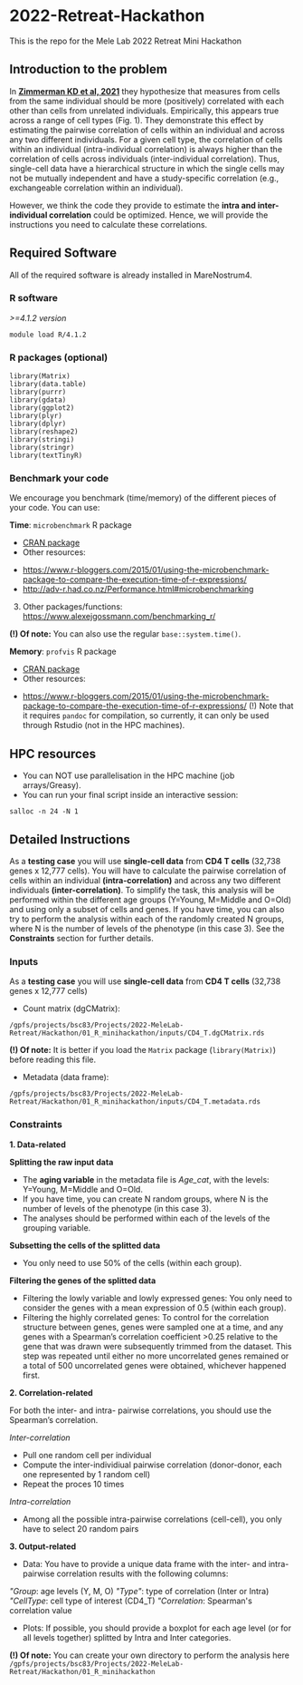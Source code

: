 # 2022-Retreat-Hackathon

This is the repo for the Mele Lab 2022 Retreat Mini Hackathon

## Introduction to the problem
In **[Zimmerman KD et al, 2021]([url](https://www.nature.com/articles/s41467-021-21038-1))** they hypothesize that measures from cells from the same individual should be more (positively) correlated with each other than cells from unrelated individuals. Empirically, this appears true across a range of cell types (Fig. 1). They demonstrate this effect by estimating the pairwise correlation of cells within an individual and across any two different individuals. For a given cell type, the correlation of cells within an individual (intra-individual correlation) is always higher than the correlation of cells across individuals (inter-individual correlation). Thus, single-cell data have a hierarchical structure in which the single cells may not be mutually independent and have a study-specific correlation (e.g., exchangeable correlation within an individual).

However, we think the code they provide to estimate the **intra and inter-individual correlation** could be optimized. Hence, we will provide the instructions you need to calculate these correlations.

## Required Software

All of the required software is already installed in MareNostrum4.

### R software
*>=4.1.2 version*

```
module load R/4.1.2
```

### R packages (optional)

```
library(Matrix)
library(data.table)
library(purrr)
library(gdata)
library(ggplot2)
library(plyr)
library(dplyr)
library(reshape2)
library(stringi)
library(stringr)
library(textTinyR)
```


### Benchmark your code

We encourage you benchmark (time/memory) of the different pieces of your code. You can use:

**Time**: `microbenchmark` R package
* [CRAN package]([url](https://cran.r-project.org/web/packages/microbenchmark/index.html)) 
* Other resources: 
- https://www.r-bloggers.com/2015/01/using-the-microbenchmark-package-to-compare-the-execution-time-of-r-expressions/
- http://adv-r.had.co.nz/Performance.html#microbenchmarking
3. Other packages/functions: https://www.alexejgossmann.com/benchmarking_r/

**(!) Of note:** You can also use the regular `base::system.time()`. 

**Memory**: `profvis` R package
* [CRAN package]([url]([https://cran.r-project.org/web/packages/microbenchmark/index.html](https://cran.r-project.org/web/packages/profvis/index.html))) 
* Other resources: 
- https://www.r-bloggers.com/2015/01/using-the-microbenchmark-package-to-compare-the-execution-time-of-r-expressions/
(!) Note that it requires `pandoc` for compilation, so currently, it can only be used through Rstudio (not in the HPC machines).

## HPC resources
- You can NOT use parallelisation in the HPC machine (job arrays/Greasy).
- You can run your final script inside an interactive session:
```
salloc -n 24 -N 1
```

## Detailed Instructions

As a **testing case** you will use **single-cell data** from **CD4 T cells** (32,738 genes x 12,777 cells). You will have to calculate the pairwise correlation of cells within an individual **(intra-correlation)** and across any two different individuals **(inter-correlation)**. To simplify the task, this analysis will be performed within the different age groups (Y=Young, M=Middle and O=Old) and using only a subset of cells and genes. If you have time, you can also try to perform the analysis within each of the randomly created N groups, where N is the number of levels of the phenotype (in this case 3). See the **Constraints** section for further details.

### Inputs

As a **testing case** you will use **single-cell data** from **CD4 T cells** (32,738 genes x 12,777 cells)

* Count matrix (dgCMatrix):

```
/gpfs/projects/bsc83/Projects/2022-MeleLab-Retreat/Hackathon/01_R_minihackathon/inputs/CD4_T.dgCMatrix.rds
```

**(!) Of note:** It is better if you load the `Matrix` package (`library(Matrix)`) before reading this file.

* Metadata (data frame):

```
/gpfs/projects/bsc83/Projects/2022-MeleLab-Retreat/Hackathon/01_R_minihackathon/inputs/CD4_T.metadata.rds
```

### Constraints

**1. Data-related**

**Splitting the raw input data**

- The **aging variable** in the metadata file is *Age_cat*, with the levels: Y=Young, M=Middle and O=Old.
- If you have time, you can create N random groups, where N is the number of levels of the phenotype (in this case 3).
- The analyses should be performed within each of the levels of the grouping variable. 

**Subsetting the cells of the splitted data**

- You only need to use 50% of the cells (within each group).

**Filtering the genes of the splitted data**

- Filtering the lowly variable and lowly expressed genes: You only need to consider the genes with a mean expression of 0.5 (within each group).
- Filtering the highly correlated genes: To control for the correlation structure between genes, genes were sampled one at a time, and any genes with a Spearman’s correlation coefficient >0.25 relative to the gene that was drawn were subsequently trimmed from the dataset. This step was repeated until either no more uncorrelated genes remained or a total of 500 uncorrelated genes were obtained, whichever happened first.

**2. Correlation-related**

For both the inter- and intra- pairwise correlations, you should use the Spearman’s correlation.

*Inter-correlation*
- Pull one random cell per individual
- Compute the inter-individiual pairwise correlation (donor-donor, each one represented by 1 random cell)
- Repeat the proces 10 times

*Intra-correlation*
- Among all the possible intra-pairwise correlations (cell-cell), you only have to select 20 random pairs

**3. Output-related**

- Data: You have to provide a unique data frame with the inter- and intra- pairwise correlation results with the following columns:

*"Group*: age levels (Y, M, O)
*"Type"*: type of correlation (Inter or Intra)
*"CellType*: cell type of interest (CD4_T)
*"Correlation*: Spearman's correlation value

- Plots: If possible, you should provide a boxplot for each age level (or for all levels together) splitted by Intra and Inter categories.

**(!) Of note:** You can create your own directory to perform the analysis here `/gpfs/projects/bsc83/Projects/2022-MeleLab-Retreat/Hackathon/01_R_minihackathon` 
